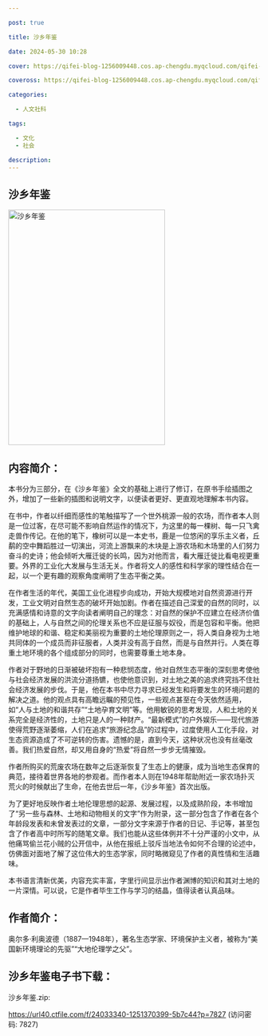 ```yaml
---

post: true

title: 沙乡年鉴

date: 2024-05-30 10:28

cover: https://qifei-blog-1256009448.cos.ap-chengdu.myqcloud.com/qifei-blog/s33740447.jpg

coveross: https://qifei-blog-1256009448.cos.ap-chengdu.myqcloud.com/qifei-blog/s33740447.jpg

categories:

  - 人文社科

tags:

  - 文化
  - 社会

description:
---
```


## 沙乡年鉴

<img alt="沙乡年鉴" class="aligncenter loading" data-was-processed="true" decoding="async" fetchpriority="high" height="471" src="https://qifei-blog-1256009448.cos.ap-chengdu.myqcloud.com/qifei-blog/s33740447.jpg" style="cursor: zoom-in;" width="314"/>

## 内容简介：

本书分为三部分，在《沙乡年鉴》全文的基础上进行了修订，在原书手绘插图之外，增加了一些新的插图和说明文字，以便读者更好、更直观地理解本书内容。

在书中，作者以纤细而感性的笔触描写了一个世外桃源一般的农场，而作者本人则是一位过客，在尽可能不影响自然运作的情况下，为这里的每一棵树、每一只飞禽走兽作传记。在他的笔下，橡树可以是一本史书，鹿是一位悠闲的享乐主义者，丘鹬的空中舞蹈胜过一切演出，河流上游飘来的木块是上游农场和木场里的人们努力奋斗的史诗；他会倾听大雁迁徙的长鸣，因为对他而言，看大雁迁徙比看电视更重要。外界的工业化大发展与生活无关。作者将文人的感性和科学家的理性结合在一起，以一个更有趣的观察角度阐明了生态平衡之美。

在作者生活的年代，美国工业化进程步向成功，开始大规模地对自然资源进行开发，工业文明对自然生态的破坏开始加剧。作者在描述自己深爱的自然的同时，以充满感情和诗意的文字向读者阐明自己的理念：对自然的保护不应建立在经济价值的基础上，人与自然之间的伦理关系也不应是征服与奴役，而是包容和平衡。他把维护地球的和谐、稳定和美丽视为重要的土地伦理原则之一，将人类自身视为土地共同体的一个成员而非征服者，人类并没有高于自然，而是与自然并行。人类在尊重土地环境的各个组成部分的同时，也需要尊重土地本身。

作者对于野地的日渐被破坏抱有一种悲悯态度，他对自然生态平衡的深刻思考使他与社会经济发展的洪流分道扬镳，也使他意识到，对土地之美的追求终究挡不住社会经济发展的步伐。于是，他在本书中尽力寻求已经发生和将要发生的环境问题的解决之道。他的观点具有高瞻远瞩的预见性，一些观点甚至在今天依然适用，如“人与土地的和谐共存”“土地孕育文明”等。他用敏锐的思考发现，人和土地的关系完全是经济性的，土地只是人的一种财产。“最新模式”的户外娱乐——现代旅游使得荒野逐渐萎缩，人们在追求“旅游纪念品”的过程中，过度使用人工化手段，对生态资源造成了不可逆转的伤害。遗憾的是，直到今天，这种状况也没有丝毫改善。我们热爱自然，却又用自身的“热爱”将自然一步步无情摧毁。

作者所购买的荒废农场在数年之后逐渐恢复了生态上的健康，成为当地生态保育的典范，接待着世界各地的参观者。而作者本人则在1948年帮助附近一家农场扑灭荒火的时候献出了生命，在他去世后一年，《沙乡年鉴》首次出版。

为了更好地反映作者土地伦理思想的起源、发展过程，以及成熟阶段，本书增加了“另一些与森林、土地和动物相关的文字”作为附录，这一部分包含了作者在各个年龄段发表和未曾发表过的文章，一部分文字来源于作者的日记、手记等，甚至包含了作者高中时所写的随笔文章。我们也能从这些体例并不十分严谨的小文中，从他痛骂偷兰花小贼的公开信中，从他在报纸上驳斥当地法令如何不合理的论述中，仿佛面对面地了解了这位伟大的生态学家，同时略微窥见了作者的真性情和生活趣味。

本书语言清新优美，内容充实丰富，字里行间显示出作者渊博的知识和其对土地的一片深情。可以说，它是作者毕生工作与学习的结晶，值得读者认真品味。

## 作者简介：

奥尔多·利奥波德（1887—1948年），著名生态学家、环境保护主义者，被称为“美国新环境理论的先驱”“大地伦理学之父”。

## 沙乡年鉴电子书下载：

沙乡年鉴.zip: 

https://url40.ctfile.com/f/24033340-1251370399-5b7c44?p=7827 (访问密码: 7827)
